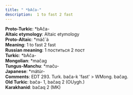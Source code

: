 ```yaml
---
title: " *bAča-"
description:  1 to fast 2 fast
---
```


<strong>Proto-Turkic</strong>:  *bAča-<br>
<strong>Altaic etymology</strong>:  Altaic etymology<br>
<strong> Proto-Altaic</strong>:  *máč`à<br>
<strong>Meaning</strong>:  1 to fast 2 fast<br>
<strong>Russian meaning</strong>:  1 поститься 2 пост<br>
<strong>Turkic</strong>:  *bAča-<br>
<strong>Mongolian</strong>:  *mačag<br>
<strong>Tungus-Manchu</strong>:  *maču-<br>
<strong>Japanese</strong>:  *mátúr-<br>
<strong>Comments</strong>:  EDT 293. Turk. bača-k 'fast' > WMong. bačag.<br>
<strong>Old Turkic</strong>:  bača- 1, bačaq 2 (OUygh.)<br>
<strong>Karakhanid</strong>:  bačaq 2 (MK)<br>


